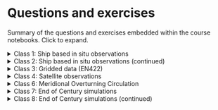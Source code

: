 # Questions and exercises

Summary of the questions and exercises embedded within the course notebooks. Click to expand.

<details>
<summary> Class 1: Ship based in situ observations </summary>

#### Introduction to CTDs

 - **Question 1**: <br> _Use [CoPilot](https://copilot.microsoft.com/) to understand what each of the functions we used to plot does. You can ask what `plt.subplots(1, 2, figsize = (10, 5))` does, and how can you modify the code to have a figure with four panels (2 rows and 2 columns)._
 - **Question 2**: <br> _a. Discuss how "potential density" is different from "density", and what are the differences between absolute and practical salinity, and in situ and conservative temperature. Would it have been a big source of error to use the wrong types of temperature and salinity to calculate potential density?_ <br> _b. Can you identify the mixed layer, thermocline and pycnocline depths in this profile? Try changing the limits of the `yaxis` to help you visualize these regions better._
 - **Question 3**: <br> _If we only have 36 bottles, we need to be thoughtful about the depths we collect samples for. Keeping in mind that the main goal is to calibrate our conductivity and oxygen sensors, and looking at the profiles we plotted above, where would you have chose to sample this CTD?_
 - **Question 4**: <br> _Some depths are very important, so we close 2 bottles just in case one fails and doesn't close properly, and/or we have enough litres for all the lab analysis we want. Take a look at the depths we closed bottles at. Can you identify at what regions of the water column we duplicated bottles?_
 - **Question 5**: <br> _Looking at the plot above, you can see that the difference between sensor and bottle data seems larger at the surface. Can you think of a reason why?_
 - **Question 6**: <br> _You can see in the CTD file that we have data from 2 sensors for each variable. Make a plot comparing both sensors._ <br>  _Tip: this can either be profiles with both sensors on the same axis, a plot of the difference between sensors, a plot of sensor 1 vs sensor 2, etc._ <br> _Don't be afraid of using CoPilot!_

#### Multiple CTDs

 - **Question 1**: <br> _Try [other projections](https://scitools.org.uk/cartopy/docs/v0.15/crs/projections.html) from `cartopy`, see if you can change the colour of the land, etc. Which one do you think is more appropriate to use in this case?_
 - **Question 2**: <br> _In the figure below, we have replaced `pcolormesh` by `contourf`. What is the difference? Which one do you think is better and why?_
 - **Question 3**: <br> _Looking at the profiles above, can you figure out which ones correspond to each of the three regions on the map we made? Plot the figure but with a different color for each profile's time, like we did for the locations in the map._
 - **Question 4**: <br> _Can you identify the following regions in the T-S diagram?_ <br> -_Stably vs unstably stratified areas_ <br> - _Thermocline/pycnocline_ <br> _Using the above considerations, can you describe in a few words the differences in the water column between the three CTD regions?_
 - **Question 5**: <br> _Instead of colouring by pressure, look at what other variables our CTD profiles have, and choose another (i.e. oxygen, nutrients). Play around with `vmin`, `vmax` to get the most out of your plot, choose different colormaps (the ones we've used so far are not that exciting), etc._
</details>

<details>
<summary> Class 2: Ship based in situ observations (continued) </summary>

#### Building a cross section

 - **Question 1**: <br> _a. Plot cross sections of salinity and oxygen using appropriate colormaps. You can choose from `cmocean`'s [colormaps](https://matplotlib.org/cmocean/) if you'd like. Describe the features you see in these cross sections._ <br> _b. Can you identify any changes between occupations?_ <br> _Suggestion: try plotting the difference between 2012 and 2004, or 2004 and 1995. Is this of any help?_ <br> _Spoiler: the plot above is not easy to understand! There will be a number of small scale features, specially at the surface and some "stripey" patterns throughout the water column. Remember that these hydrographic surveys represent a snapshot in time. These snapshots include eddies, meanders and other types of high frequency variability in the ocean that would average out if we were taking a long enough period._
 - **Question 2:** <br> _Repeat the interpolation for practical salinity and oxygen, and make a figure with three panels (one for temperature, one for salinity and one for oxygen)._
 - **Question 3**: <br> _a. Using gsw calculate conservative temperature and absolute salinity for I09S. You can look at the 2_Multiple_CTDs.ipynb for guidance. Plot them in a figure with two panels._ <br> _b. Merge the temperature, practical salinity, conservative temperature, absolute salinity and oxygen dataarrays into one dataset, and save using the `.to_netcdf(path_to_save/name.nc)` function. You can compare your saved file to `data/I09S_2024.nc` to verify it was done correctly. Don't forget the attributes and metadata! It is good practice to document your datasets thoroughly._

#### Antarctic Bottom Water contraction

 - **Question 1**: <br> _How would you calculate a distance between two longitude points instead?_
 - **Question 2**: <br> _Notice how the areas decrease with depth. Why do you think that's the case? Remember that in the original dataset, we have a uniform pressure dimension, with data every 10 dBar._
 - **Question 3**: <br> _Use the code above, specifically the `AABW_layer_mask` to calculate the average temperature, salinity and oxygen in the AABW layer. Plot these three together with the area of the layer in the same figure, with four different panels._ <br> _You can use [CoPilot](https://copilot.microsoft.com/) to help you!_ <br> _Try to get the following figure._
 - **Question 4**: <br> _Repeat the calculations for the basin north of the ridge (our `I09S_north_basin`). This time, you are going to have to create a different mask. Think about the following questions:_ <br> _How are the changes different from the southern basin? Look at the magnitudes!_ <br> _What do you think these differences are attributed to?_
</details>


<details>
<summary> Class 3: Gridded data (EN422) </summary>

#### Introduction to EN422

 - **Question 1**: <br> _a. What are the little wiggles in the data?_ <br> _b. What's behind the big increase around 2005?_
 - **Question 2**: <br> _a. Using the number of profiles per month since 1970, can you find out which month of the year has the most observations and which the least?_ <br> _b. Discuss what preccautions you would take when using the EN4.2.2. dataset._ <br> _c. What other important information/dimension of the observations assimilated we have we not explored?_
 - **Question 3**: <br> _There's something strange happening in the land in the plots above. Can you see what it is? Fix it!_
 - **Question 4**: <br> _Can you make this plot a bit nicer? Shrink the colorbars, add labels and a title? Choose appropriate ranges for the colorbar to better visualize the changes._
 - **Question 5**: <br> _Now plot the zonal average of the change between the last and first decade of the product, like when we plotted our `temp_zonal_ave`._ <br> _Use an appropriate colorbar - usually when plotting a difference or an anomaly, we choose a "diverging" colorbar, where the zero tends to white, and positive and negative values have different colors._
 - **Question 6**: <br> _Describe the changes that you can see in the spatial maps and the depth vs year plots._ <br> _Can you think of other ways of visualising changes?_
 - **Question 7**: <br> _Can you calculate density using the gsw library? Repeat the plots we have done with temperature and salinity and describe the changes you observe._

#### Calculating trends

 - **Question 1**: <br> _There is significant cooling of the temperatures at the surface in the Southern Ocean around the Antarctic continental margin. Does this surprise you? Do you have any ideas as to what might be happening?_ <br> _Compute surface salinity trends as well to complement your discussion._
 - **Question 2**: <br> _Look at the Antarctic margins. They look very patchy! Why do you think that is?_
 - **Question 3**: <br> _Calculate bottom salinity trends and discuss the results._ <br> _Tip: you can use the same bottom_level we used for temperature._
 - **Question 4**: <br> _Repeat the analysis for salinity and discuss the observed trends._
</details>

<details>
<summary> Class 4: Satellite observations </summary>

#### Introduction to satellite altimetry

 - **Question 1**: <br> _Identify in the zonal mean plot above the regions that correspond to the gyre circulation and the Antarctic Circumpolar Current. What is the logic behind your identification? Which region would have a stronger circulation?_
 - **Question 2**: <br> _In the figure above, red colours represent regions where that season's sea level is higher than the mean, and blue regions where it is lower than the mean. Notice how around the Antarctic margins there is a sort of "see-saw" pattern to the changes: when sea level goes down close to the coast like in DJF and to a lesser extent SON, further north it goes up!_ <br> _Taking this into account, what do you think the above changes in sea level throughout the seasons impact the the surface circulation? Little help: during MAM the surface circulation around the Antarctic margins speeds up! Why? Describe other changes._

#### SO circulation from geostrophy

I have calculated the velocities here, but have purposefully inverted the sign so that the flow goes the other way around, leaving higher SLAs to the right. Ideally they would figure this out and fix it in question 2. It might take ages, or be too much, in which case the notebook can be easily made correct :) 

 - **Question 1**: <br> _What do you expect this plot to be like? How are the vectors and the contours of adt going to be with respect to each other?_
 - **Question 2**: <br> _How does the circulation here compare to your expectations after the discussion on Question 1? To help you answer this, you can plot an even smaller regions to better visualise contours and vectors._ <br> _Spoiler: there is something not quite right. Once you've found it, fix it!_
 - **Question 3**: <br> _Where do you see strongest currents? Looking at the sea surface height, can you explain why the currents are strongest there?_

</details>

<details>
<summary> Class 6: Meridional Overturning Circulation </summary>

#### Meridional Overturning Circulation

 - **Question 1**: <br> _Using the same logic, explain the direction of the transport between the diamond and the star._
 - **Question 2**: <br> _With this knowledge, coming back to the circumpolar map, explain what the circulation looks like from the streamfunction._
 - **Question 3**: <br> _What's the direction of the transport in the abyssal cell?_
 - **Question 4**: <br> _[Donohue et al. (2016)](https://agupubs.onlinelibrary.wiley.com/doi/full/10.1002/2016GL070319) estimated the mean Drake Passage transport to be 173.3 Sv. How does that compare to our estimate?_
 - **Question 5**: <br> _The Ross Gyre is the other subpolar gyre in the Southern Ocean, located in the Ross Sea. It is the other area of negative $\psi$ in our circumpolar map. Calculate the seasonal cycle in this gyre's transport._

#### Meridional Overturning Circulation

 - **Question 1**: <br> _Describe the direction of the circulation in each of these areas, remembering that $T_y = \frac{\partial \psi}{\partial z}$. So, as you go deeper, $\partial z$ is negative - look at the sign of $\partial \psi$. Can you identify the abyssal cell? There is something strange... can you identify what it is?_
 - **Question 2**: <br> _Describe the circulation in the plot above, and associated water masses._
 - **Question 3**: <br> _Using the methods in `1_Transport_streamfunction.ipynb`, calculate the strength of the abyssal cell of the MOC, using the streamfunction in density coordinates. Compare the strength between the streamfunction with and without eddies._


</details>

<details>
<summary> Class 7: End of Century simulations </summary>

#### Future changes model experiment

 - **Question 1**: <br> _What variables are included in our forcing field files?_
 - **Question 2**: <br> _There is something wrong in our plots. Correct it._
 - **Question 3**: <br> _What do you think the changes to incoming longwave radiation are due to? How are these and the surface temperature changes related?_
 - **Question 4**: <br> _Using the plots above, summarise the changes applied to the forcing fields used to run the perturbation experiments. Remember that the changes are representative of future projections for a SSP585 scenario in CMIP6 models._
 - **Question 5**: <br> _We have looked at the changes in the time mean forcing fields. Explore the seasonality of the changes. For example:_ <br> - _Compare changes in wind strength changes between summer and winter._ <br> - _Surface temperatures - are they changing more in a given season?_ <br> - _Same with precipitation._

#### Future changes Southern Ocean

 - **Question 1**: <br> _Discuss, given the changes to the forcing fields, what would you expect to see happen to the ocean's circulation, stratification, temperature/salinity structure, etc. Don't be afraid to speculate._
 - **Question 2**: <br> _What variables do we have available?_
 - **Question 3**: <br> _Calculate the changes in temperature and salinity at ~500m depth, which is the depth at which Circumpolar Deep Water sits in the water column. Discuss the resulting plots._
 - **Question 4**: <br> _What has happened to the ASC in the perturbation simulation? Is it stronger or weaker than CONTROL?_
 - **Question 5**: <br> _This one is a bit more tricky: identify the bottom-intensified ASC, and describe what has happened in the perturbation experiment._
 - **Question 5**: <br> _Plot the same thing, but for the warm shelf regime (reversed ASC)._


</details>

<details>
<summary> Class 8: End of Century simulations (continued) </summary>

#### The effect of meltwater

 - **Question 1**: <br> _Using the figures from last class, discuss the changes that you observe in these simulations. How do they differ/not differ from the simulations without meltwater?_

#### Isolating the effect of meltwater

 - **Question 1**: <br> _This is the change to the DP transport due only to meltwater. How does it compare to the changes in the two indvidual simulations from last class? What's the relationship between them?_
 - **Question 2**: <br> _Similar to the Drake Passage transport, this represents the change in the strength of the MOC due to meltwater only. How does it compare to the strength of the individual simulations?_
 - **Question 3**: <br> _Discuss the changes to teh ASC due to meltwater only. Look at, what was in the CONTROL, a bottom-intensified area. Do you think it still belongs to the same regime?_

</details>
